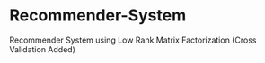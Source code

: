 # Recommender-System
Recommender System using Low Rank Matrix Factorization (Cross Validation Added)
